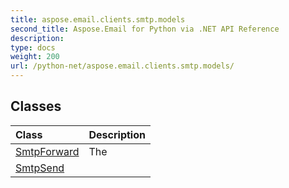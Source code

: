 ```yaml
---
title: aspose.email.clients.smtp.models
second_title: Aspose.Email for Python via .NET API Reference
description: 
type: docs
weight: 200
url: /python-net/aspose.email.clients.smtp.models/
---
```





## Classes
| Class | Description |
| :- | :- |
|[SmtpForward](/email/python-net/aspose.email.clients.smtp.models/smtpforward/)|The|
|[SmtpSend](/email/python-net/aspose.email.clients.smtp.models/smtpsend/)||
